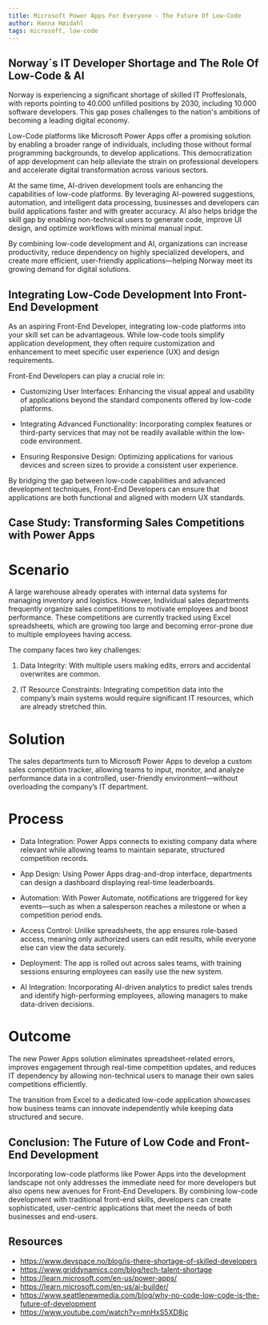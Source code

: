 ```yaml
---
title: Microsoft Power Apps For Everyone - The Future Of Low-Code
author: Hanna Høidahl
tags: microsoft, low-code
---
```


## Norway´s IT Developer Shortage and The Role Of Low-Code & AI
Norway is experiencing a significant shortage of skilled IT Proffesionals, with reports pointing to 40.000 unfilled positions by 2030, including 10.000 software developers. This gap poses challenges to the nation's ambitions of becoming a leading digital economy.

Low-Code platforms like Microsoft Power Apps offer a promising solution by enabling a broader range of individuals, including those without formal programming backgrounds, to develop applications. This democratization of app development can help alleviate the strain on professional developers and accelerate digital transformation across various sectors.

At the same time, AI-driven development tools are enhancing the capabilities of low-code platforms. By leveraging AI-powered suggestions, automation, and intelligent data processing, businesses and developers can build applications faster and with greater accuracy.  AI also helps bridge the skill gap by enabling non-technical users to generate code, improve UI design, and optimize workflows with minimal manual input.

By combining low-code development and AI, organizations can increase productivity, reduce dependency on highly specialized developers, and create more efficient, user-friendly applications—helping Norway meet its growing demand for digital solutions.

## Integrating Low-Code Development Into Front-End Development
As an aspiring Front-End Developer, integrating low-code platforms into your skill set can be advantageous. 
While low-code tools simplify application development, they often require customization and enhancement to meet specific user experience (UX) and design requirements.

Front-End Developers can play a crucial role in: 
-  Customizing User Interfaces: Enhancing the visual appeal and usability of applications beyond the standard components offered by low-code platforms.​

- Integrating Advanced Functionality: Incorporating complex features or third-party services that may not be readily available within the low-code environment.​

- Ensuring Responsive Design: Optimizing applications for various devices and screen sizes to provide a consistent user experience.​

By bridging the gap between low-code capabilities and advanced development techniques, Front-End Developers can ensure that applications are both functional and aligned with modern UX standards.​

## Case Study: Transforming Sales Competitions with Power Apps
# Scenario
A large warehouse already operates with internal data systems for managing inventory and logistics.
However, Individual sales departments frequently organize sales competitions to motivate employees and boost performance.
These competitions are currently tracked using Excel spreadsheets, which are growing too large and becoming error-prone due to multiple employees having access.

The company faces two key challenges:

1. Data Integrity: With multiple users making edits, errors and accidental overwrites are common.

2. IT Resource Constraints: Integrating competition data into the company’s main systems would require significant IT resources, which are already stretched thin.

# Solution
The sales departments turn to Microsoft Power Apps to develop a custom sales competition tracker, allowing teams to input, monitor, and analyze performance data in a controlled, user-friendly environment—without overloading the company’s IT department.

# Process
- Data Integration: Power Apps connects to existing company data where relevant while allowing teams to maintain separate, structured competition records.

- App Design: Using Power Apps drag-and-drop interface, departments can design a dashboard displaying real-time leaderboards.

- Automation: With Power Automate, notifications are triggered for key events—such as when a salesperson reaches a milestone or when a competition period ends.

- Access Control: Unlike spreadsheets, the app ensures role-based access, meaning only authorized users can edit results, while everyone else can view the data securely. 

- Deployment: The app is rolled out across sales teams, with training sessions ensuring employees can easily use the new system. 

- AI Integration: Incorporating AI-driven analytics to predict sales trends and identify high-performing employees, allowing managers to make data-driven decisions.

# Outcome
The new Power Apps solution eliminates spreadsheet-related errors, improves engagement through real-time competition updates, and reduces IT dependency by allowing non-technical users to manage their own sales competitions efficiently.

The transition from Excel to a dedicated low-code application showcases how business teams can innovate independently while keeping data structured and secure.

## Conclusion: The Future of Low Code and Front-End Development
Incorporating low-code platforms like Power Apps into the development landscape not only addresses the immediate need for more developers but also opens new avenues for Front-End Developers. By combining low-code development with traditional front-end skills, developers can create sophisticated, user-centric applications that meet the needs of both businesses and end-users.

## Resources
- https://www.devspace.no/blog/is-there-shortage-of-skilled-developers
- https://www.griddynamics.com/blog/tech-talent-shortage
- https://learn.microsoft.com/en-us/power-apps/
- https://learn.microsoft.com/en-us/ai-builder/
- https://www.seattlenewmedia.com/blog/why-no-code-low-code-is-the-future-of-development
- https://www.youtube.com/watch?v=mnHxS5XD8jc